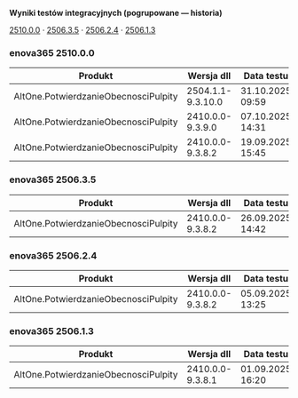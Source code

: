 **Wyniki testów integracyjnych (pogrupowane — historia)**

[2510.0.0](#enova365-251000) · [2506.3.5](#enova365-250635) · [2506.2.4](#enova365-250624) · [2506.1.3](#enova365-250613)

### enova365 2510.0.0

| Produkt                              | Wersja dll        | Data testu       | Status |
|--------------------------------------|-------------------|------------------|--------|
| AltOne.PotwierdzanieObecnosciPulpity | 2504.1.1-9.3.10.0 | 31.10.2025 09:59 | ✅      |
| AltOne.PotwierdzanieObecnosciPulpity | 2410.0.0-9.3.9.0  | 07.10.2025 14:31 | ✅      |
| AltOne.PotwierdzanieObecnosciPulpity | 2410.0.0-9.3.8.2  | 19.09.2025 15:45 | ✅      |

### enova365 2506.3.5

| Produkt                              | Wersja dll       | Data testu       | Status |
|--------------------------------------|------------------|------------------|--------|
| AltOne.PotwierdzanieObecnosciPulpity | 2410.0.0-9.3.8.2 | 26.09.2025 14:42 | ✅      |

### enova365 2506.2.4

| Produkt                              | Wersja dll       | Data testu       | Status |
|--------------------------------------|------------------|------------------|--------|
| AltOne.PotwierdzanieObecnosciPulpity | 2410.0.0-9.3.8.2 | 05.09.2025 13:25 | ✅      |

### enova365 2506.1.3

| Produkt                              | Wersja dll       | Data testu       | Status |
|--------------------------------------|------------------|------------------|--------|
| AltOne.PotwierdzanieObecnosciPulpity | 2410.0.0-9.3.8.1 | 01.09.2025 16:20 | ✅      |

